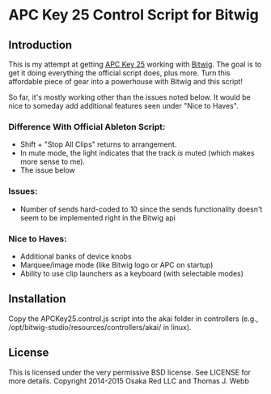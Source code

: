 APC Key 25 Control Script for Bitwig
====================================

Introduction
------------

This is my attempt at getting
[APC Key 25](http://www.akaipro.com/product/apc-key-25) working with [Bitwig](http://www.bitwig.com).
The goal is to get it doing everything the official script does, plus more. Turn this affordable
piece of gear into a powerhouse with Bitwig and this script!

So far, it's mostly working other than the issues noted below. It would be nice to someday add
additional features seen under "Nice to Haves".

### Difference With Official Ableton Script:

* Shift + "Stop All Clips" returns to arrangement.
* In mute mode, the light indicates that the track _is_ muted (which makes more sense to me).
* The issue below

### Issues:

* Number of sends hard-coded to 10 since the sends functionality doesn't seem to be implemented right in the Bitwig api

### Nice to Haves:

* Additional banks of device knobs
* Marquee/image mode (like Bitwig logo or APC on startup)
* Ability to use clip launchers as a keyboard (with selectable modes)

Installation
------------

Copy the APCKey25.control.js script into the akai folder in controllers
(e.g., /opt/bitwig-studio/resources/controllers/akai/ in linux).

License
-------

This is licensed under the very permissive BSD license. See LICENSE for more details.
Copyright 2014-2015 Osaka Red LLC and Thomas J. Webb
